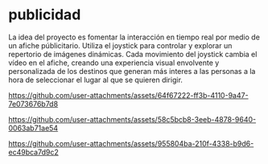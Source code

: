 # publicidad
La idea del proyecto es fomentar la interacción en tiempo real por medio de un afiche públicitario.
Utiliza el joystick para controlar y explorar un repertorio de imágenes dinámicas. Cada movimiento del joystick cambia el vídeo en el afiche, creando una experiencia visual envolvente y personalizada de los destinos que generan más interes a las personas a la hora de seleccionar el lugar al que se quieren dirigir.

  https://github.com/user-attachments/assets/64f67222-ff3b-4110-9a47-7e073676b7d8

  https://github.com/user-attachments/assets/58c5bcb8-3eeb-4878-9640-0063ab71ae54

  https://github.com/user-attachments/assets/955804ba-210f-4338-b9d6-ec49bca7d9c2



